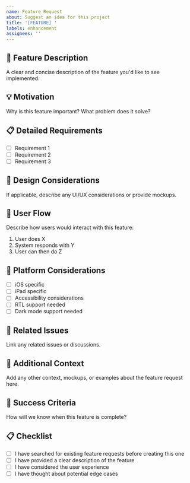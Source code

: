 ```yaml
---
name: Feature Request
about: Suggest an idea for this project
title: '[FEATURE] '
labels: enhancement
assignees: ''
---
```


## 🚀 Feature Description
A clear and concise description of the feature you'd like to see implemented.

## 💡 Motivation
Why is this feature important? What problem does it solve?

## 📋 Detailed Requirements
- [ ] Requirement 1
- [ ] Requirement 2
- [ ] Requirement 3

## 🎨 Design Considerations
If applicable, describe any UI/UX considerations or provide mockups.

## 🔄 User Flow
Describe how users would interact with this feature:
1. User does X
2. System responds with Y
3. User can then do Z

## 📱 Platform Considerations
- [ ] iOS specific
- [ ] iPad specific
- [ ] Accessibility considerations
- [ ] RTL support needed
- [ ] Dark mode support needed

## 🔗 Related Issues
Link any related issues or discussions.

## 📝 Additional Context
Add any other context, mockups, or examples about the feature request here.

## 🎯 Success Criteria
How will we know when this feature is complete?

## 📋 Checklist
- [ ] I have searched for existing feature requests before creating this one
- [ ] I have provided a clear description of the feature
- [ ] I have considered the user experience
- [ ] I have thought about potential edge cases
